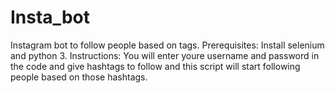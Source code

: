 # Insta_bot
Instagram bot to follow people based on tags.
Prerequisites: Install selenium and python 3.
Instructions: You will enter youre username and password in the code and give hashtags to follow and this script will start following people based on those hashtags.